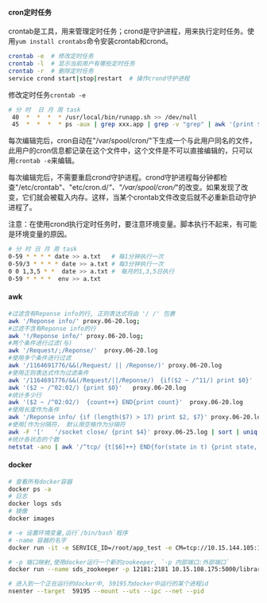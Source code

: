 #### cron定时任务

crontab是工具，用来管理定时任务；crond是守护进程，用来执行定时任务。使用`yum install crontabs`命令安装crontab和crond。

```sh
crontab -e  # 修改定时任务
crontab -l  # 显示当前用户有哪些定时任务
crontab -r  # 删除定时任务
service crond start|stop|restart  # 操作crond守护进程
```

修改定时任务`crontab -e`
```sh
# 分 时  日 月 周 task
 40  *  *  *  * /usr/local/bin/runapp.sh >> /dev/null
 45  *  *  *  * ps -aux | grep xxx.app | grep -v "grep" | awk '{print $2}' | xargs kill -9
```

每次编辑完后，cron自动在"/var/spool/cron/"下生成一个与此用户同名的文件，此用户的cron信息都记录在这个文件中，这个文件是不可以直接编辑的，只可以用`crontab -e`来编辑。

每次编辑完后，不需要重启crond守护进程。crond守护进程每分钟都检查"/etc/crontab"、"etc/cron.d/*"、"/var/spool/cron/*"的改变。如果发现了改变，它们就会被载入内存。这样，当某个crontab文件改变后就不必重新启动守护进程了。

注意：在使用crond执行定时任务时，要注意环境变量。脚本执行不起来，有可能是环境变量的原因。
```sh
# 分 时 日 月 周 task
0-59 * * * * date >> a.txt   # 每1分钟执行一次
0-59/3 * * * * date >> a.txt # 每3分钟执行一次
0 0 1,3,5 * *  date >> a.txt #　每月的1,3,5日执行
0-59 * * * *  env >> a.txt 
```

#### awk
```sh
#过滤含有Reponse info的行, 正则表达式将由 '/ /' 包裹
awk '/Reponse info/' proxy.06-20.log;      
#过滤不含有Reponse info的行
awk '!/Reponse info/' proxy.06-20.log;
#两个条件进行过滤(与)
awk '/Request/;/Reponse/'  proxy.06-20.log
#使用多个条件进行过滤
awk '/1164691776/&&(/Request/ || /Reponse/)' proxy.06-20.log
#使用正则表达式作为过滤条件
awk '/1164691776/&&(/Request/||/Reponse/)　{if($2 ~ /^11/) print $0}'
awk '($2 ~ /^02:02/) {print $0}'   proxy.06-20.log
#统计多少行
awk '($2 ~ /^02:02/)  {count++} END{print count}'  proxy.06-20.log
#使用长度作为条件
awk '/Reponse info/ {if (length($7) > 17) print $2, $7}' proxy.06-20.log
#使用[作为分隔符， 默认用空格作为分隔符
awk -F '['   '/socket close/ {print $4}' proxy.06-25.log | sort | uniq
#统计各状态的个数
netstat -ano | awk '/^tcp/ {t[$6]++} END{for(state in t) {print state, t[state]} }'
```

#### docker
```sh
# 查看所有docker容器
docker ps -a
# 日志
docker logs sds
# 镜像
docker images

# -e 设置环境变量,运行`/bin/bash`程序
# -name 容器的名字
docker run -it -e SERVICE_ID=/root/app_test -e CM=tcp://10.15.144.105:10400 -e ZK_LIST=10.15.144.105:2181  --name app_test 10.15.108.175:5000/dzhyun/sds:1.0.209 /bin/bash

# -p 端口映射,使用docker运行一个新的zookeeper, `-p 内部端口:外部端口`
docker run --name sds_zookeeper -p 12181:2181 10.15.108.175:5000/library/zookeeper:3.4.6

# 进入到一个正在运行的docker中, 59195为docker中运行的某个进程id
nsenter --target  59195 --mount --uts --ipc --net --pid
```

